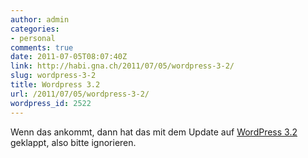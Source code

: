 ```yaml
---
author: admin
categories:
- personal
comments: true
date: 2011-07-05T08:07:40Z
link: http://habi.gna.ch/2011/07/05/wordpress-3-2/
slug: wordpress-3-2
title: Wordpress 3.2
url: /2011/07/05/wordpress-3-2/
wordpress_id: 2522
---
```


Wenn das ankommt, dann hat das mit dem Update auf [WordPress 3.2](http://wordpress.org/) geklappt, also bitte ignorieren.
